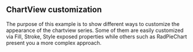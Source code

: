 ## ChartView customization
The purpose of this example is to show different ways to customize the appearance of the chartview series. Some of them are easily customized via Fill, Stroke, Style exposed properties while others such as RadPieChart present you a more complex approach.

[//]: <keywords: pieseries, piechart, splineareaseries, slicesstyles, fill, stroke, style>